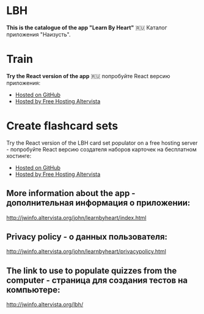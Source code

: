 # LBH
**This is the catalogue of the app "Learn By Heart"**
:ru: Каталог приложения "Наизусть".

# Train

**Try the React version of the app**
:ru: попробуйте React версию приложения:

* [Hosted on GitHub](https://jwidht.github.io/LBH-Catalogue/code/lbh-web/build/)
* [Hosted by Free Hosting Altervista](http://jwinfo.altervista.org/lbh-react-quiz/)

# Create flashcard sets

Try the React version of the LBH card set populator on a free hosting server - попробуйте React версию создателя наборов карточек на бесплатном хостинге:

* [Hosted on GitHub](https://jwidht.github.io/LBH-Catalogue/code/lbh-populator-react/build/)
* [Hosted by Free Hosting Altervista](http://jwinfo.altervista.org/lbh-react/)

## More information about the app - дополнительная информация о приложении:

http://jwinfo.altervista.org/john/learnbyheart/index.html

## Privacy policy - о данных пользователя:

http://jwinfo.altervista.org/john/learnbyheart/privacypolicy.html

## The link to use to populate quizzes from the computer - страница для создания тестов на компьютере:

http://jwinfo.altervista.org/lbh/

